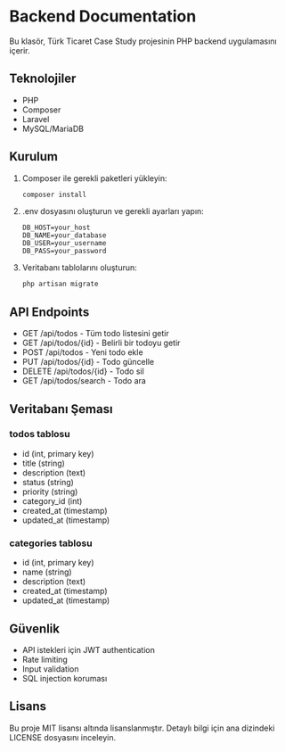 # Backend Documentation

Bu klasör, Türk Ticaret Case Study projesinin PHP backend uygulamasını içerir.

## Teknolojiler

- PHP
- Composer
- Laravel
- MySQL/MariaDB

## Kurulum

1. Composer ile gerekli paketleri yükleyin:
   ```bash
   composer install
   ```

2. .env dosyasını oluşturun ve gerekli ayarları yapın:
   ```
   DB_HOST=your_host
   DB_NAME=your_database
   DB_USER=your_username
   DB_PASS=your_password
   ```

3. Veritabanı tablolarını oluşturun:
   ```bash
   php artisan migrate
   ```

## API Endpoints

- GET /api/todos - Tüm todo listesini getir
- GET /api/todos/{id} - Belirli bir todoyu getir
- POST /api/todos - Yeni todo ekle
- PUT /api/todos/{id} - Todo güncelle
- DELETE /api/todos/{id} - Todo sil
- GET /api/todos/search - Todo ara

## Veritabanı Şeması

### todos tablosu
- id (int, primary key)
- title (string)
- description (text)
- status (string)
- priority (string)
- category_id (int)
- created_at (timestamp)
- updated_at (timestamp)

### categories tablosu
- id (int, primary key)
- name (string)
- description (text)
- created_at (timestamp)
- updated_at (timestamp)

## Güvenlik

- API istekleri için JWT authentication
- Rate limiting
- Input validation
- SQL injection koruması

## Lisans

Bu proje MIT lisansı altında lisanslanmıştır. Detaylı bilgi için ana dizindeki LICENSE dosyasını inceleyin.
